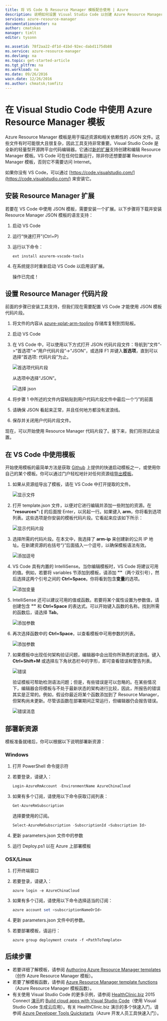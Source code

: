 ```yaml
---
title: 将 VS Code 与 Resource Manager 模板配合使用 | Azure
description: 说明如何设置 Visual Studio Code 以创建 Azure Resource Manager 模板。
services: azure-resource-manager
documentationcenter: na
author: cmatskas
manager: timlt
editor: tysonn

ms.assetid: 78f2aa22-df1d-41bd-92ec-dabd1175db88
ms.service: azure-resource-manager
ms.devlang: na
ms.topic: get-started-article
ms.tgt_pltfrm: na
ms.workload: na
ms.date: 09/26/2016
wacn.date: 12/26/2016
ms.author: chmatsk;tomfitz
---
```


# 在 Visual Studio Code 中使用 Azure Resource Manager 模板
Azure Resource Manager 模板是用于描述资源和相关依赖性的 JSON 文件。这些文件有时可能很大且很复杂，因此工具支持非常重要。Visual Studio Code 是全新的轻量型开源跨平台代码编辑器。它通过[新的扩展](https://marketplace.visualstudio.com/items?itemName=msazurermtools.azurerm-vscode-tools)支持创建和编辑 Resource Manager 模板。VS Code 可在任何位置运行，除非你还想要部署 Resource Manager 模板，否则它不需要访问 Internet。

如果你没有 VS Code，可以通过 [https://code.visualstudio.com/](https://code.visualstudio.com/) 来安装它。

## 安装 Resource Manager 扩展
若要在 VS Code 中使用 JSON 模板，需要安装一个扩展。以下步骤将下载并安装 Resource Manager JSON 模板的语言支持：

1. 启动 VS Code
2. 运行“快速打开”(Ctrl+P)
3. 运行以下命令：

    ```
    ext install azurerm-vscode-tools
    ```
4. 在系统提示时重新启动 VS Code 以启用该扩展。

    操作已完成！

## 设置 Resource Manager 代码片段
前面的步骤已安装工具支持，但我们现在需要配置 VS Code 才能使用 JSON 模板代码片段。

1. 将文件的内容从 [azure-xplat-arm-tooling](https://raw.githubusercontent.com/Azure/azure-xplat-arm-tooling/master/VSCode/armsnippets.json) 存储库复制到剪贴板。
2. 启动 VS Code
3. 在 VS Code 中，可以使用以下方式打开 JSON 代码片段文件：导航到“文件”->“首选项”->“用户代码片段”->“JSON”，或选择 F1 并键入**首选项**，直到可以选择“首选项: 代码片段”为止。

    ![首选项代码片段](./media/resource-manager-vs-code/preferences-snippets.png)

    从选项中选择“JSON”。

    ![选择 json](./media/resource-manager-vs-code/select-json.png)
4. 将步骤 1 中所述的文件内容粘贴到用户代码片段文件中最后一个“}”的前面
5. 请确保 JSON 看起来正常，并且任何地方都没有波浪线。
6. 保存并关闭用户代码片段文件。

现在，可以开始使用 Resource Manager 代码片段了。接下来，我们将测试此设置。

## 在 VS Code 中使用模板
开始使用模板的最简单方法是获取 [Github](https://github.com/Azure/azure-quickstart-templates) 上提供的快速启动模板之一，或使用你自己的某个模板。你可以通过门户轻松地针对任何资源组[导出模板](./resource-manager-export-template.md)。

1. 如果从资源组导出了模板，请在 VS Code 中打开提取的文件。

    ![显示文件](./media/resource-manager-vs-code/show-files.png)
2. 打开 template.json 文件，以便对它进行编辑并添加一些附加的资源。在 **"resources": [** 的后面按 Enter，以另起一行。如果键入 **arm**，你将看到选项列表。这些选项是你安装的模板代码片段。它看起来应该如下所示：

    ![显示代码片段](./media/resource-manager-vs-code/type-snippets.png)
3. 选择所需的代码片段。在本文中，我选择了 **arm-ip** 来创建新的公共 IP 地址。在新建资源的右括号“}”后面插入一个逗号，以确保模板语法有效。

     ![添加逗号](./media/resource-manager-vs-code/add-comma.png)
4. VS Code 具有内置的 IntelliSense。当你编辑模板时，VS Code 将建议可用的值。例如，若要将 variables 节添加到模板，请添加 **""**（两个双引号），然后选择这两个引号之间的 **Ctrl+Space**。你将看到包含**变量**的选项。

    ![添加变量](./media/resource-manager-vs-code/add-variables.png)  

5. IntelliSense 还可以建议可用的值或函数。若要将某个属性设置为参数值，请创建包含 **""** 和 **Ctrl+Space** 的表达式。可以开始键入函数的名称。找到所需的函数后，请选择 **Tab**。

    ![添加参数](./media/resource-manager-vs-code/select-parameters.png)
6. 再次选择函数中的 **Ctrl+Space**，以查看模板中可用参数的列表。

    ![添加参数](./media/resource-manager-vs-code/select-avail-parameters.png)
7. 如果模板中出现任何架构验证问题，编辑器中会出现你所熟悉的波浪线。键入 **Ctrl+Shift+M** 或选择左下角状态栏中的字形，即可查看错误和警告列表。

    ![错误](./media/resource-manager-vs-code/errors.png)

    验证模板可帮助检测语法问题；但是，有些错误是可以忽略的。在某些情况下，编辑器会将模板与不处于最新状态的架构进行比较，因此，所报告的错误其实是正常的。例如，假设你最近将某个函数添加到了 Resource Manager，但架构尚未更新。尽管该函数在部署期间正常运行，但编辑器仍会报告错误。

    ![错误消息](./media/resource-manager-vs-code/unrecognized-function.png)

## 部署新资源
模板准备就绪后，你可以根据以下说明部署新资源：

### Windows
1. 打开 PowerShell 命令提示符
2. 若要登录，请键入：

    ```powershell
    Login-AzureRmAccount -EnvironmentName AzureChinaCloud 
    ```
3. 如果有多个订阅，请使用以下命令获取订阅列表：

    ```powershell 
    Get-AzureRmSubscription
    ```

    选择要使用的订阅。

    ```powershell 
    Select-AzureRmSubscription -SubscriptionId <Subscription Id>
    ```
4. 更新 parameters.json 文件中的参数
5. 运行 Deploy.ps1 以在 Azure 上部署模板

### OSX/Linux
1. 打开终端窗口
2. 若要登录，请键入：

    ```azurecli
    azure login -e AzureChinaCloud 
    ```
3. 如果有多个订阅，请使用以下命令选择适当的订阅：

    ```powershell 
    azure account set <subscriptionNameOrId> 
    ```
4. 更新 parameters.json 文件中的参数。
5. 若要部署模板，请运行：

    ```azurecli 
    azure group deployment create -f <PathToTemplate> 
    ```

## 后续步骤
* 若要详细了解模板，请参阅 [Authoring Azure Resource Manager templates](./resource-group-authoring-templates.md)（创作 Azure Resource Manager 模板）。
* 若要了解模板函数，请参阅 [Azure Resource Manager template functions](./resource-group-template-functions.md)（Azure Resource Manager 模板函数）。
* 有关使用 Visual Studio Code 的更多示例，请参阅 [HealthClinic.biz](https://github.com/Microsoft/HealthClinic.biz) 2015 Connect [演示](https://blogs.msdn.microsoft.com/visualstudio/2015/12/08/connectdemos-2015-healthclinic-biz/)的 [Build cloud apps with Visual Studio Code](https://github.com/Microsoft/HealthClinic.biz/wiki/Build-cloud-apps-with-Visual-Studio-Code)（使用 Visual Studio Code 生成云应用）。有关 HealthClinic.biz 演示的多个快速入门，请参阅 [Azure Developer Tools Quickstarts](https://github.com/Microsoft/HealthClinic.biz/wiki/Azure-Developer-Tools-Quickstarts)（Azure 开发人员工具快速入门）。

<!---HONumber=Mooncake_1219_2016-->